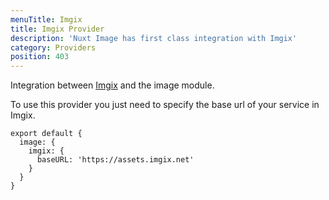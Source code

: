 ```yaml
---
menuTitle: Imgix
title: Imgix Provider
description: 'Nuxt Image has first class integration with Imgix'
category: Providers
position: 403
---
```


Integration between [Imgix](https://docs.imgix.com/) and the image module.

To use this provider you just need to specify the base url of your service in Imgix.

```js{}[nuxt.config.js]
export default {
  image: {
    imgix: {
      baseURL: 'https://assets.imgix.net'
    }
  }
}
```
